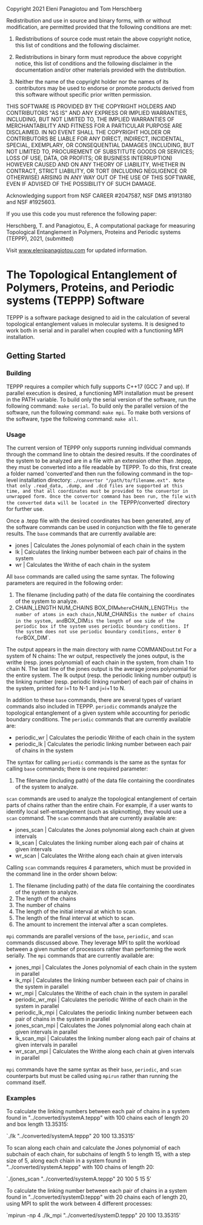 Copyright 2021 Eleni Panagiotou and Tom Herschberg

Redistribution and use in source and binary forms, with or without modification, are permitted provided that the following conditions are met:

1. Redistributions of source code must retain the above copyright notice, this list of conditions and the following disclaimer.

2. Redistributions in binary form must reproduce the above copyright notice, this list of conditions and the following disclaimer in the documentation and/or other materials provided with the distribution.

3. Neither the name of the copyright holder nor the names of its contributors may be used to endorse or promote products derived from this software without specific prior written permission.

THIS SOFTWARE IS PROVIDED BY THE COPYRIGHT HOLDERS AND CONTRIBUTORS "AS IS" AND ANY EXPRESS OR IMPLIED WARRANTIES, INCLUDING, BUT NOT LIMITED TO, THE IMPLIED WARRANTIES OF MERCHANTABILITY AND FITNESS FOR A PARTICULAR PURPOSE ARE DISCLAIMED. IN NO EVENT SHALL THE COPYRIGHT HOLDER OR CONTRIBUTORS BE LIABLE FOR ANY DIRECT, INDIRECT, INCIDENTAL, SPECIAL, EXEMPLARY, OR CONSEQUENTIAL DAMAGES (INCLUDING, BUT NOT LIMITED TO, PROCUREMENT OF SUBSTITUTE GOODS OR SERVICES; LOSS OF USE, DATA, OR PROFITS; OR BUSINESS INTERRUPTION) HOWEVER CAUSED AND ON ANY THEORY OF LIABILITY, WHETHER IN CONTRACT, STRICT LIABILITY, OR TORT (INCLUDING NEGLIGENCE OR OTHERWISE) ARISING IN ANY WAY OUT OF THE USE OF THIS SOFTWARE, EVEN IF ADVISED OF THE POSSIBILITY OF SUCH DAMAGE.

Acknowledging support from NSF CAREER #2047587, NSF DMS #1913180 and NSF #1925603.

If you use this code you must reference the following paper:

Herschberg, T. and Panagiotou, E.,  A computational package for measuring Topological Entanglement in Polymers, Proteins and Periodic systems (TEPPP), 2021, (submitted) 

Visit www.elenipanagiotou.com for updated information.

# The Topological Entanglement of Polymers, Proteins, and Periodic systems (TEPPP) Software

TEPPP is a software package designed to aid in the calculation of several topological entanglement values in molecular systems. It is designed to work both in serial and in parallel when coupled with a functioning MPI installation.

## Getting Started

### Building

TEPPP requires a compiler which fully supports C++17 (GCC 7 and up). If parallel execution is desired, a functioning MPI installation must be present in the PATH variable. To build only the serial version of the software, run the following command: `make serial`. To build only the parallel version of the software, run the following command: `make mpi`. To make both versions of the software, type the following command: `make all`.

### Usage

The current version of TEPPP only supports running individual commands through the command line to obtain the desired results. If the coordinates of the system to be analyzed are in a file with an extension other than .teppp, they must be converted into a file readable by TEPPP. To do this, first create a folder named 'converted'and then run the following command in the top-level installation directory: `./convertor "/path/to/filename.ext". Note that only .read_data, .dump, and .dcd files are supported at this time, and that all coordinates must be provided to the convertor in unwrapped form. Once the convertor command has been run, the file with the converted data will be located in the `TEPPP/converted` directory for further use.

Once a .tepp file with the desired coordinates has been generated, any of the software commands can be used in conjunction with the file to generate results. The `base` commands that are currently available are:

* jones | Calculates the Jones polynomial of each chain in the system
* lk | Calculates the linking number between each pair of chains in the system
* wr | Calculates the Writhe of each chain in the system

All `base` commands are called using the same syntax. The following parameters are required in the following order:

1. The filename (including path) of the data file containing the coordinates of the system to analyze.
2. CHAIN_LENGTH NUM_CHAINS BOX_DIM` where `CHAIN_LENGTH` is the number of atoms in each chain, `NUM_CHAINS` is the number of chains in the system, and `BOX_DIM` is the length of one side of the periodic box if the system uses periodic boundary conditions. If the system does not use periodic boundary conditions, enter 0 for `BOX_DIM`.


The output appears in the main directory with name COMMANDout.txt
For a system of N chains:
The wr output, respectively the jones output, is the writhe (resp. jones polynomial) of each chain in the system, from chain 1 to chain N.
The last line of the jones output is the average jones polynomial for the entire system.
The lk output (resp. the periodic linking number output) is the linking number (resp. periodic linking number) of each pair of chains in the system, printed for i=1 to N-1 and j=i+1 to N.


In addition to these `base` commands, there are several types of variant commands also included in TEPPP. `periodic` commands analyze the topological entanglement of a given system while accounting for periodic boundary conditions. The `periodic` commands that are currently available are:

* periodic_wr | Calculates the periodic Writhe of each chain in the system
* periodic_lk | Calculates the periodic linking number between each pair of chains in the system

The syntax for calling `periodic` commands is the same as the syntax for calling `base` commands; there is one required parameter:

1. The filename (including path) of the data file containing the coordinates of the system to analyze.

`scan` commands are used to analyze the topological entanglement of certain parts of chains rather than the entire chain. For example, if a user wants to identify local self-entanglement (such as slipknotting), they would use a `scan` command. The `scan` commands that are currently available are:

* jones_scan | Calculates the Jones polynomial along each chain at given intervals
* lk_scan | Calculates the linking number along each pair of chains at given intervals
* wr_scan | Calculates the Writhe along each chain at given intervals

Calling `scan` commands requires 4 parameters, which must be provided in the command line in the order shown below:

1. The filename (including path) of the data file containing the coordinates of the system to analyze.
2. The length of the chains
3. The number of chains
4. The length of the initial interval at which to scan.
5. The length of the final interval at which to scan.
6. The amount to increment the interval after a scan completes.

`mpi` commands are parallel versions of the `base`, `periodic`, and `scan` commands discussed above. They leverage MPI to split the workload between a given number of processors rather than performing the work serially. The `mpi` commands that are currently available are:

* jones_mpi | Calculates the Jones polynomial of each chain in the system in parallel
* lk_mpi | Calculates the linking number between each pair of chains in the system in parallel
* wr_mpi | Calculates the Writhe of each chain in the system in parallel
* periodic_wr_mpi | Calculates the periodic Writhe of each chain in the system in parallel
* periodic_lk_mpi | Calculates the periodic linking number between each pair of chains in the system in parallel
* jones_scan_mpi | Calculates the Jones polynomial along each chain at given intervals in parallel
* lk_scan_mpi | Calculates the linking number along each pair of chains at given intervals in parallel
* wr_scan_mpi | Calculates the Writhe along each chain at given intervals in parallel

`mpi` commands have the same syntax as their `base`, `periodic`, and `scan` counterparts but must be called using `mpirun` rather than running the command itself.

### Examples

To calculate the linking numbers between each pair of chains in a system found in "../converted/systemA.teppp" with 100 chains each of length 20 and box length 13.35315:

`./lk "../converted/systemA.teppp" 20 100 13.35315'

To scan along each chain and calculate the Jones polynomial of each subchain of each chain, for subchains of length 5 to length 15, with a step size of 5, along each chiain in a system found in "../converted/systemA.teppp" with 100 chains of length 20:

`./jones_scan "../converted/systemA.teppp" 20 100 5 15 5'

To calculate the linking number between each pair of chains in a system found in "../converted/systemD.teppp" with 20 chains each of length 20, using MPI to split the work between 4 different processes:

`mpirun -np 4 ./lk_mpi "../converted/systemD.teppp" 20 100 13.35315'

